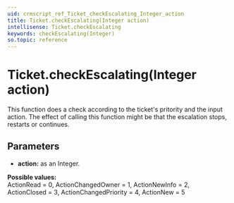 ```yaml
---
uid: crmscript_ref_Ticket_checkEscalating_Integer_action
title: Ticket.checkEscalating(Integer action)
intellisense: Ticket.checkEscalating
keywords: checkEscalating(Integer)
so.topic: reference
---
```


# Ticket.checkEscalating(Integer action)

This function does a check according to the ticket's pritority and the input action. The effect of calling this function might be that the escalation stops, restarts or continues.

## Parameters

* **action:** as an Integer.
  
**Possible values:**  
ActionRead = 0,
ActionChangedOwner = 1,
ActionNewInfo = 2,
ActionClosed = 3,
ActionChangedPriority = 4,
ActionNew = 5

